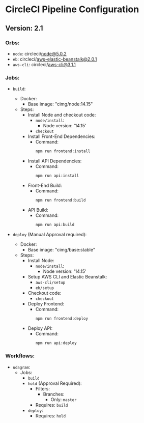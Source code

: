 # CircleCI Pipeline Configuration

## Version: 2.1

### Orbs:
- `node`: circleci/node@5.0.2
- `eb`: circleci/aws-elastic-beanstalk@2.0.1
- `aws-cli`: circleci/aws-cli@3.1.1

### Jobs:
- `build`:
    - Docker:
        - Base image: "cimg/node:14.15"
    - Steps:
        - Install Node and checkout code:
            - `node/install`:
                - Node version: '14.15'
            - `checkout`
        - Install Front-End Dependencies:
            - Command:
              ```bash
              npm run frontend:install
              ```
        - Install API Dependencies:
            - Command:
              ```bash
              npm run api:install
              ```
        - Front-End Build:
            - Command:
              ```bash
              npm run frontend:build
              ```
        - API Build:
            - Command:
              ```bash
              npm run api:build
              ```

- `deploy` (Manual Approval required):
    - Docker:
        - Base image: "cimg/base:stable"
    - Steps:
        - Install Node:
            - `node/install`:
                - Node version: '14.15'
        - Setup AWS CLI and Elastic Beanstalk:
            - `aws-cli/setup`
            - `eb/setup`
        - Checkout code:
            - `checkout`
        - Deploy Frontend:
            - Command:
              ```bash
              npm run frontend:deploy
              ```
        - Deploy API:
            - Command:
              ```bash
              npm run api:deploy
              ```

### Workflows:
- `udagram`:
    - Jobs:
        - `build`
        - `hold` (Approval Required):
            - Filters:
                - Branches:
                    - Only: `master`
            - Requires: `build`
        - `deploy`:
            - Requires: `hold`